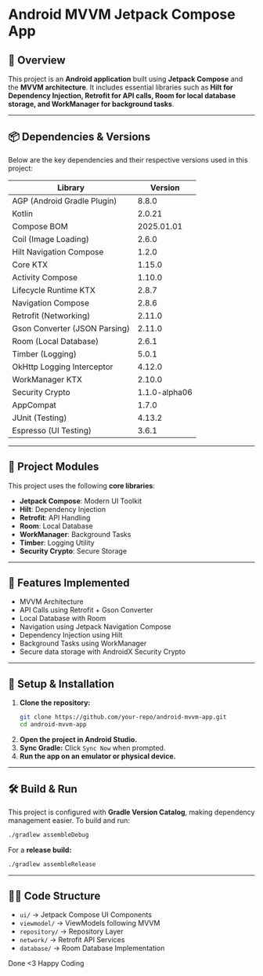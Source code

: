 # Android MVVM Jetpack Compose App

## 📌 Overview
This project is an **Android application** built using **Jetpack Compose** and the **MVVM architecture**. It includes essential libraries such as **Hilt for Dependency Injection, Retrofit for API calls, Room for local database storage, and WorkManager for background tasks**.

---

## 📦 Dependencies & Versions
Below are the key dependencies and their respective versions used in this project:

| Library                        | Version     |
|--------------------------------|------------|
| AGP (Android Gradle Plugin)    | 8.8.0      |
| Kotlin                         | 2.0.21     |
| Compose BOM                    | 2025.01.01 |
| Coil (Image Loading)           | 2.6.0      |
| Hilt Navigation Compose        | 1.2.0      |
| Core KTX                       | 1.15.0     |
| Activity Compose               | 1.10.0     |
| Lifecycle Runtime KTX          | 2.8.7      |
| Navigation Compose             | 2.8.6      |
| Retrofit (Networking)          | 2.11.0     |
| Gson Converter (JSON Parsing)  | 2.11.0     |
| Room (Local Database)          | 2.6.1      |
| Timber (Logging)               | 5.0.1      |
| OkHttp Logging Interceptor     | 4.12.0     |
| WorkManager KTX                | 2.10.0     |
| Security Crypto                | 1.1.0-alpha06 |
| AppCompat                      | 1.7.0      |
| JUnit (Testing)                | 4.13.2     |
| Espresso (UI Testing)          | 3.6.1      |

---

## 📜 Project Modules
This project uses the following **core libraries**:

- **Jetpack Compose**: Modern UI Toolkit
- **Hilt**: Dependency Injection
- **Retrofit**: API Handling
- **Room**: Local Database
- **WorkManager**: Background Tasks
- **Timber**: Logging Utility
- **Security Crypto**: Secure Storage

---

## 🚀 Features Implemented
- MVVM Architecture
- API Calls using Retrofit + Gson Converter
- Local Database with Room
- Navigation using Jetpack Navigation Compose
- Dependency Injection using Hilt
- Background Tasks using WorkManager
- Secure data storage with AndroidX Security Crypto

---

## 📌 Setup & Installation
1. **Clone the repository:**
   ```sh
   git clone https://github.com/your-repo/android-mvvm-app.git
   cd android-mvvm-app
   ```
2. **Open the project in Android Studio.**
3. **Sync Gradle:** Click `Sync Now` when prompted.
4. **Run the app on an emulator or physical device.**

---

## 🛠️ Build & Run
This project is configured with **Gradle Version Catalog**, making dependency management easier. To build and run:

```sh
./gradlew assembleDebug
```

For a **release build:**

```sh
./gradlew assembleRelease
```

---

## 👨‍💻 Code Structure
- `ui/` → Jetpack Compose UI Components
- `viewmodel/` → ViewModels following MVVM
- `repository/` → Repository Layer
- `network/` → Retrofit API Services
- `database/` → Room Database Implementation

Done <3 Happy Coding
